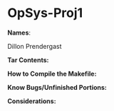 # OpSys-Proj1

**Names**:

Dillon Prendergast

**Tar Contents:**

**How to Compile the Makefile:**

**Know Bugs/Unfinished Portions:**

**Considerations:**
